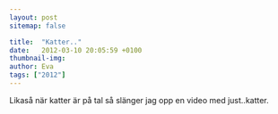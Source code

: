 ```yaml
---
layout: post
sitemap: false

title:  "Katter.."
date:   2012-03-10 20:05:59 +0100
thumbnail-img: 
author: Eva
tags: ["2012"]
---
```


Likaså när katter är på tal så slänger jag opp en video med just..katter.

